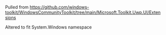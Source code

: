 ﻿Pulled from https://github.com/windows-toolkit/WindowsCommunityToolkit/tree/main/Microsoft.Toolkit.Uwp.UI/Extensions

Altered to fit System.Windows namespace
